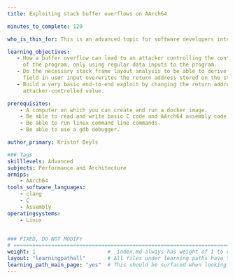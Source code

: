 ```yaml
---
title: Exploiting stack buffer overflows on AArch64

minutes_to_complete: 120

who_is_this_for: This is an advanced topic for software developers interested in understanding the basics of how memory vulnerability-based exploits work on AArch64.

learning_objectives: 
   - How a buffer overflow can lead to an attacker controlling the control flow
     of the program, only using regular data inputs to the program.
   - Do the necessary stack frame layout analysis to be able to derive which
     field in user input overwrites the return address stored on the stack.
   - Build a very basic end-to-end exploit by changing the return address to an
     attacker-controlled value.

prerequisites:
    - A computer on which you can create and run a docker image.
    - Be able to read and write basic C code and AArch64 assembly code.
    - Be able to run linux command line commands.
    - Be able to use a gdb debugger.

author_primary: Kristof Beyls

### Tags
skilllevels: Advanced
subjects: Performance and Architecture
armips:
    - AArch64
tools_software_languages:
    - clang
    - C
    - Assembly
operatingsystems:
    - Linux


### FIXED, DO NOT MODIFY
# ================================================================================
weight: 1                       # _index.md always has weight of 1 to order correctly
layout: "learningpathall"       # All files under learning paths have this same wrapper
learning_path_main_page: "yes"  # This should be surfaced when looking for related content. Only set for _index.md of learning path content.
---
```


